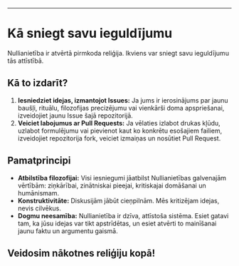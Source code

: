-----
# Kā sniegt savu ieguldījumu

Nullianietība ir atvērtā pirmkoda reliģija. Ikviens var sniegt savu ieguldījumu tās attīstībā.

## Kā to izdarīt?

1. **Iesniedziet idejas, izmantojot Issues:** Ja jums ir ierosinājums par jaunu baušļi, rituālu, filozofijas precizējumu vai vienkārši doma apspriešanai, izveidojiet jaunu Issue šajā repozitorijā.
2. **Veiciet labojumus ar Pull Requests:** Ja vēlaties izlabot drukas kļūdu, uzlabot formulējumu vai pievienot kaut ko konkrētu esošajiem failiem, izveidojiet repozitorija fork, veiciet izmaiņas un nosūtiet Pull Request.

## Pamatprincipi

- **Atbilstība filozofijai:** Visi iesniegumi jāatbilst Nullianietības galvenajām vērtībām: ziņkārībai, zinātniskai pieejai, kritiskajai domāšanai un humānismam.
- **Konstruktivitāte:** Diskusijām jābūt cieņpilnām. Mēs kritizējam idejas, nevis cilvēkus.
- **Dogmu neesamība:** Nullianietība ir dzīva, attīstoša sistēma. Esiet gatavi tam, ka jūsu idejas var tikt apstrīdētas, un esiet atvērti to mainīšanai jaunu faktu un argumentu gaismā.

Veidosim nākotnes reliģiju kopā!
-----